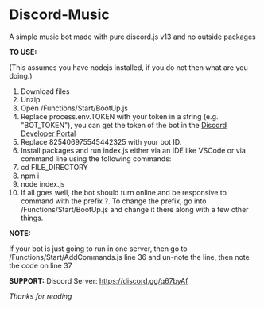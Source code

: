 # Discord-Music
A simple music bot made with pure discord.js v13 and no outside packages

**TO USE:**

(This assumes you have nodejs installed, if you do not then what are you doing.)

1. Download files
2. Unzip
3. Open /Functions/Start/BootUp.js
4. Replace process.env.TOKEN with your token in a string (e.g. "BOT_TOKEN"), you can get the token of the bot in the [Discord Developer Portal](https://discord.com/developers/applications)
5.  Replace 825406975545442325 with your bot ID.
6. Install packages and run index.js either via an IDE like VSCode or via command line using the following commands:
7. cd FILE_DIRECTORY
8. npm i
9. node index.js
10. If all goes well, the bot should turn online and be responsive to command with the prefix ?. To change the prefix, go into /Functions/Start/BootUp.js and change it there along with a few other things.

**NOTE:**

If your bot is just going to run in one server, then go to /Functions/Start/AddCommands.js line 36 and un-note the line, then note the code on line 37

**SUPPORT:**
Discord Server: https://discord.gg/q67byAf

*Thanks for reading*
